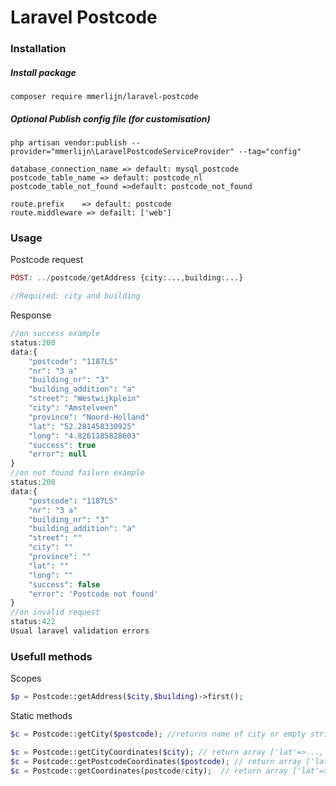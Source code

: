 # Laravel Postcode

### Installation

##### Install package

```
composer require mmerlijn/laravel-postcode
```

##### Optional Publish config file (for customisation)

```
php artisan vendor:publish --provider="mmerlijn\LaravelPostcodeServiceProvider" --tag="config"

database_connection_name => default: mysql_postcode
postcode_table_name => default: postcode_nl
postcode_table_not_found =>default: postcode_not_found

route.prefix    => default: postcode
route.middleware => defailt: ['web']
```

### Usage

Postcode request

```php
POST: ../postcode/getAddress {city:...,building:...}

//Required: city and building
```

Response

```php
//on success example
status:200
data:{
    "postcode": "1187LS"
    "nr": "3 a"
    "building_nr": "3"
    "building_addition": "a"
    "street": "Westwijkplein"
    "city": "Amstelveen"
    "province": "Noord-Holland"
    "lat": "52.281458330925"
    "long": "4.8261185828603"
    "success": true
    "error": null
}
//on not found failure example
status:200
data:{
    "postcode": "1187LS"
    "nr": "3 a"
    "building_nr": "3"
    "building_addition": "a"
    "street": ""
    "city": ""
    "province": ""
    "lat": ""
    "long": ""
    "success": false
    "error": 'Postcode not found'
}
//on invalid request
status:422
Usual laravel validation errors
```

### Usefull methods

Scopes

```php
$p = Postcode::getAddress($city,$building)->first();
```

Static methods

```php
$c = Postcode::getCity($postcode); //returns name of city or empty string

$c = Postcode::getCityCoordinates($city); // return array ['lat'=>...,'long'=>...]
$c = Postcode::getPostcodeCoordinates($postcode); // return array ['lat'=>...,'long'=>...]
$c = Postcode::getCoordinates(postcode/city);  // return array ['lat'=>...,'long'=>...]
```